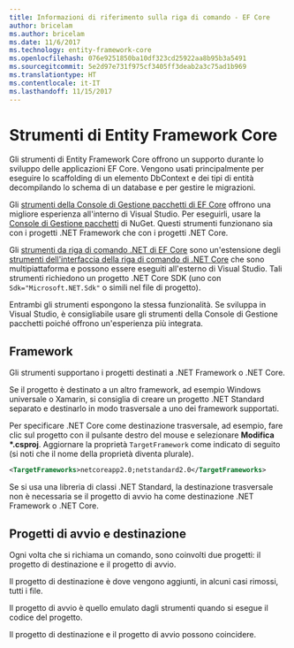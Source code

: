 ```yaml
---
title: Informazioni di riferimento sulla riga di comando - EF Core
author: bricelam
ms.author: bricelam
ms.date: 11/6/2017
ms.technology: entity-framework-core
ms.openlocfilehash: 076e9251850ba10df323cd25922aa8b95b3a5491
ms.sourcegitcommit: 5e2d97e731f975cf3405ff3deab2a3c75ad1b969
ms.translationtype: HT
ms.contentlocale: it-IT
ms.lasthandoff: 11/15/2017
---
```

<a name="entity-framework-core-tools"></a>Strumenti di Entity Framework Core
===========================
Gli strumenti di Entity Framework Core offrono un supporto durante lo sviluppo delle applicazioni EF Core. Vengono usati principalmente per eseguire lo scaffolding di un elemento DbContext e dei tipi di entità decompilando lo schema di un database e per gestire le migrazioni.

Gli [strumenti della Console di Gestione pacchetti di EF Core][1] offrono una migliore esperienza all'interno di Visual Studio. Per eseguirli, usare la [Console di Gestione pacchetti][2] di NuGet. Questi strumenti funzionano sia con i progetti .NET Framework che con i progetti .NET Core.

Gli [strumenti da riga di comando .NET di EF Core][3] sono un'estensione degli [strumenti dell'interfaccia della riga di comando di .NET Core][4] che sono multipiattaforma e possono essere eseguiti all'esterno di Visual Studio. Tali strumenti richiedono un progetto .NET Core SDK (uno con `Sdk="Microsoft.NET.Sdk"` o simili nel file di progetto).

Entrambi gli strumenti espongono la stessa funzionalità. Se sviluppa in Visual Studio, è consigliabile usare gli strumenti della Console di Gestione pacchetti poiché offrono un'esperienza più integrata.

<a name="frameworks"></a>Framework
----------
Gli strumenti supportano i progetti destinati a .NET Framework o .NET Core.

Se il progetto è destinato a un altro framework, ad esempio Windows universale o Xamarin, si consiglia di creare un progetto .NET Standard separato e destinarlo in modo trasversale a uno dei framework supportati.

Per specificare .NET Core come destinazione trasversale, ad esempio, fare clic sul progetto con il pulsante destro del mouse e selezionare **Modifica \*.csproj**. Aggiornare la proprietà `TargetFramework` come indicato di seguito (si noti che il nome della proprietà diventa plurale).

``` xml
<TargetFrameworks>netcoreapp2.0;netstandard2.0</TargetFrameworks>
```

Se si usa una libreria di classi .NET Standard, la destinazione trasversale non è necessaria se il progetto di avvio ha come destinazione .NET Framework o .NET Core.

<a name="startup-and-target-projects"></a>Progetti di avvio e destinazione
---------------------------
Ogni volta che si richiama un comando, sono coinvolti due progetti: il progetto di destinazione e il progetto di avvio.

Il progetto di destinazione è dove vengono aggiunti, in alcuni casi rimossi, tutti i file.

Il progetto di avvio è quello emulato dagli strumenti quando si esegue il codice del progetto.

Il progetto di destinazione e il progetto di avvio possono coincidere.


  [1]: powershell.md
  [2]: https://docs.microsoft.com/nuget/tools/package-manager-console
  [3]: dotnet.md
  [4]: https://docs.microsoft.com/dotnet/core/tools/
